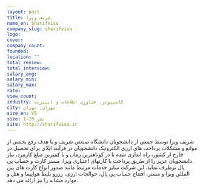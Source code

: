 ```yaml
---
layout: post
title: شریف ویزا
name_en: SharifVisa
company_slug: sharifvisa
logo: 
cover: 
company_count:
founded:
location: ""
total_review: 
total_interview: 
salary_avg: 
salary_min: 
salary_max: 
rate: 
view_count: 
industry: کامپیوتر، فناوری اطلاعات و اینترنت
city: تهران, تهران
size_en: VS
size: 1-10 نفر
site: http://sharifvisa.ir
---
```


شریف ویزا توسط جمعی از دانشجویان دانشگاه صنعتی شریف و با هدف رفع بخشی از موانع و مشکلات پرداخت های ارزی الکترونیک دانشجویان در فرآیند اپلای برای تحصیل در خارج از کشور، راه اندازی شده تا در کوتاهترین زمان و با کمترین مبلغ کارمزد، نیاز دانشجویان عزیز را از طریق پرداخت با کارت­های اعتباری ویزا، مستر کارت و حساب پی پال برطرف نماید. این شرکت سایر خدمات مرتبط مانند صدور انواع کارت های بین المللی ویزا و مستر، افتتاح حساب پی پال، حوالجات ارزی، رزرو بلیط هواپیما و هتل و موارد مشابه را نیز ارائه می دهد.

